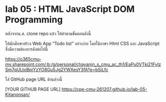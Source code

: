 # lab 05 : HTML JavaScript DOM Programming

หลังจากน.ศ. clone repo แล้ว ให้ทำตามขั้นตอนดังนี้

ให้นักศึกษาสร้าง Web App “Todo list” อย่างง่าย โดยใช้ภาษา Html CSS และ JavaScript ซึ่งมีความต้องการดังต่อไปนี้

https://o365cmu-my.sharepoint.com/:b:/g/personal/chayanin_s_cmu_ac_th1/EaPu0VTki21FvlzSm7qULtoBpiYzYO8Gu5Jg2YWXesY3fA?e=bSiLfc

ใส่ GitHub page URL ด้านล่างนี้

[YOUR GITHUB PAGE URL]
https://cpe-cmu-261207.github.io/lab-05-Kitanonsan/
